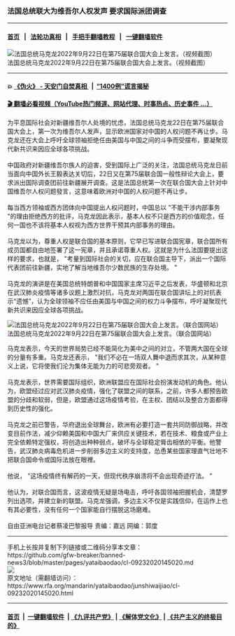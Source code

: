 ### 法国总统联大为维吾尔人权发声    要求国际派团调查
------------------------

#### [首页](https://github.com/gfw-breaker/banned-news3/blob/master/README.md) &nbsp;&nbsp;|&nbsp;&nbsp; [法轮功真相](https://github.com/begood0513/basic/blob/master/README.md)  &nbsp;&nbsp;|&nbsp;&nbsp; [手把手翻墙教程](https://github.com/gfw-breaker/guides/wiki)  &nbsp;&nbsp;|&nbsp;&nbsp; [一键翻墙软件](https://github.com/gfw-breaker/nogfw/blob/master/README.md)  



<div id="headerimg">
 <img alt="法国总统马克龙2022年9月22日在第75届联合国大会上发言。（视频截图）" src="https://www.rfa.org/mandarin/yataibaodao/junshiwaijiao/cl-09232020145020.html/3.PNG/@@images/f3a96077-fec5-4ff6-862a-4b1544e6af05.png" title="法国总统马克龙2022年9月22日在第75届联合国大会上发言。（视频截图）"/>
 <div id="headerimgcontents">
  <div id="headerimgcaption">
   <span>
    法国总统马克龙2022年9月22日在第75届联合国大会上发言。（视频截图）
   </span>
   <!-- zoomattribute -->
  </div>
  <!-- headerimgcaption -->
 </div>
 <!-- headerimagecontents -->
</div>

<hr/>


#### 💥 [《伪火》 - 天安门自焚真相 ](http://158.247.195.190:10000/videos/blog/weihuo.html)&nbsp; |&nbsp; [“1400例”谎言揭秘  ](http://158.247.195.190:10000/videos/blog/jiexi1400.html)

#### [ 🎬  翻墙必看视频（YouTube热门频道、网站代理、时事热点、历史事件 ...）](https://github.com/gfw-breaker/links/blob/master/banned.md)

<div id="storytext">
 <div>
  <div class="slot_header">
  </div>
 </div>
 <p>
  为平息国际社会对新疆维吾尔人处境的忧虑，法国总统马克龙22日在第75届联合国大会上，第一次为维吾尔人发声，显示欧洲国家对中国的人权问题不再让步。马克龙还在大会上呼吁全球领袖拒绝任由美国与中国之间的斗争而受摆布，要凝聚现代新共识来因应全球各项挑战。
  <br/>
  <br/>
  中国政府对新疆维吾尔族人的迫害，受到国际上广泛的关注，法国总统马克龙日前当面向中国外长王毅表达关切后，22日又在第75届联合国一般性辩论大会上，要求派出国际调查团前往新疆展开调查。这是法国总统第一次在联合国大会上针对中国维吾尔人权问题發言，这意味着欧洲对中国的人权问题不再让步。
  <br/>
  <br/>
  每当西方领袖或西方团体向中国提出人权问题时，中国总以 "不能干涉内部事务 "的理由拒绝西方的批评，马克龙因此表示，基本人权不只是西方的价值观念，任何一国也不该将基本人权视为西方世界干预其内部事务的理由。
  <br/>
  <br/>
  马克龙以为，尊重人权是联合国的基本原则，它早已写进联合国宪章，联合国所有成员国都自由地签署了这一宪章，并且承诺尊重人权。这就是为什么法国要提出这样的要求，也就是， "考量到国际社会的关切，应在联合国主导下，派出一个国际代表团前往新疆，实地了解当地维吾尔少数民族的生存处境。 "
  <br/>
  <br/>
  马克龙的演讲是在美国总统特朗普和中国国家主席习近平之后发表，华盛顿和北京在武汉肺炎疫情等诸多议题上激烈对抗，马克龙对两国在联合国讲坛上的对抗表示“遗憾”，认为全球领袖不应任由美国与中国之间的权力斗争摆布，呼吁凝聚现代新共识来因应全球各项挑战。
 </p>
 <p>
  <div class="image-inline captioned" style="width:1024px;">
   <div style="width:1024px;">
    <img alt="法国总统马克龙2022年9月22日在第75届联合国大会上发言。（联合国网站）" src="https://www.rfa.org/mandarin/yataibaodao/junshiwaijiao/cl-09232020145020.html/image1024x768.jpg" title="法国总统马克龙2022年9月22日在第75届联合国大会上发言。（联合国网站）"/>
   </div>
   <div class="image-caption">
    <span style="width:1024px;">
     法国总统马克龙2022年9月22日在第75届联合国大会上发言。（联合国网站）
    </span>
    <span class="copyright">
    </span>
   </div>
  </div>
 </p>
 <p>
  马克龙表示，今天的世界局势已经不能简化为美中之间的对立，不管两大国在全球的分量有多重。马克龙还表示， "我们不必在一场双人舞中退而求其次，从某种意义上说，它将使我们沦为集体无能为力的可悲旁观者。 "
  <br/>
  <br/>
  马克龙表示，世界需要国际组织，欧洲联盟应在国际社会扮演发动机的角色。他认为，欧盟经过应对武汉肺炎疫情，强化了联盟之间的联系，之前，许多人都预告欧盟的分歧和软弱，但是，欧盟通过这场疫情考验，在主权、团结以及整合方面都得到历史性的强化。
  <br/>
  <br/>
  马克龙之前已警告，华府退出全球舞台，欧洲有必要打造一套共同防御战略，并改变目前作法，减少仰赖美国和中国大厂来供应关键技术，若在技术、粮食或产业上完全依赖特定强权，将创造出种种弱点，破坏与全球稳定脣齿相依的平衡。他警告，武汉肺炎病毒危机进一步削弱多边主义的支持度，怂恿某些国家理直气壮地不把联合国命令或国际法放在眼裡。
  <br/>
  <br/>
  他说， "这场疫情终有解药的一天，但现代秩序崩溃将不会出现奇迹疗法。 "
  <br/>
  <br/>
  他认为，对联合国而言，这波疫情无疑是场电击，呼吁各国领袖把握机会，清楚罗列出选项，并建立新的联盟。马克龙强调，多边主义不仅是实践信仰，在运作上也有其必要性，没有任何一个国家能自行摆脱这场磨难。
  <br/>
  <br/>
  自由亚洲电台记者蔡凌巴黎报导 责编：嘉远 网编：郭度
 </p>
</div>

<hr/>
手机上长按并复制下列链接或二维码分享本文章：<br/>
https://github.com/gfw-breaker/banned-news3/blob/master/pages/yataibaodao/cl-09232020145020.md <br/>
<a href='https://github.com/gfw-breaker/banned-news3/blob/master/pages/yataibaodao/cl-09232020145020.md'><img src='https://github.com/gfw-breaker/banned-news3/blob/master/pages/yataibaodao/cl-09232020145020.md.png'/></a> <br/>
原文地址（需翻墙访问）：https://www.rfa.org/mandarin/yataibaodao/junshiwaijiao/cl-09232020145020.html


------------------------
#### [首页](https://github.com/gfw-breaker/banned-news3/blob/master/README.md) &nbsp;|&nbsp; [一键翻墙软件](https://github.com/gfw-breaker/nogfw/blob/master/README.md) &nbsp;| [《九评共产党》](https://github.com/gfw-breaker/9ping.md/blob/master/README.md#九评之一评共产党是什么) | [《解体党文化》](https://github.com/gfw-breaker/jtdwh.md/blob/master/README.md) | [《共产主义的终极目的》](https://github.com/gfw-breaker/gczydzjmd.md/blob/master/README.md)


<img src='http://gfw-breaker.win/banned-news3/pages/yataibaodao/cl-09232020145020.md' width='0px' height='0px'/>